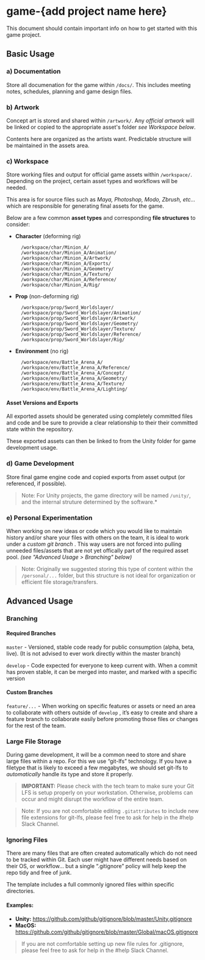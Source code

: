 __game-{add project name here}__
===============================================================================

This document should contain important info on how to get started with this
game project.


Basic Usage
---------------------------------------

### a) Documentation

Store all documenation for the game within `/docs/`.  This includes meeting
notes, schedules, planning and game design files.


### b) Artwork

Concept art is stored and shared within `/artwork/`.  Any _official artwork_ will be linked or copied to the appropriate asset's folder _see Workspace below_.

Contents here are organized as the artists want.  Predictable structure will be maintained in the assets area.


### c) Workspace

Store working files and output for official game assets within `/workspace/`.
Depending on the project, certain asset types and workflows will be needed.

This area is for source files such as _Maya, Photoshop, Modo, Zbrush, etc..._
which are responsible for generating final assets for the game.

Below are a few common __asset types__ and corresponding __file structures__ to consider:

- **Character** (deforming rig)

        /workspace/char/Minion_A/
        /workspace/char/Minion_A/Animation/
        /workspace/char/Minion_A/Artwork/
        /workspace/char/Minion_A/Exports/
        /workspace/char/Minion_A/Geometry/
        /workspace/char/Minion_A/Texture/
        /workspace/char/Minion_A/Reference/
        /workspace/char/Minion_A/Rig/


- **Prop** (non-deforming rig)

        /workspace/prop/Sword_Worldslayer/
        /workspace/prop/Sword_Worldslayer/Animation/
        /workspace/prop/Sword_Worldslayer/Artwork/
        /workspace/prop/Sword_Worldslayer/Geometry/
        /workspace/prop/Sword_Worldslayer/Texture/
        /workspace/prop/Sword_Worldslayer/Reference/
        /workspace/prop/Sword_Worldslayer/Rig/


- **Environment** (no rig)

        /workspace/env/Battle_Arena_A/
        /workspace/env/Battle_Arena_A/Reference/
        /workspace/env/Battle_Arena_A/Concept/
        /workspace/env/Battle_Arena_A/Geometry/
        /workspace/env/Battle_Arena_A/Texture/
        /workspace/env/Battle_Arena_A/Lighting/


#### Asset Versions and Exports
All exported assets should be generated using completely committed files and
code and be sure to provide a clear relationship to their their committed state
within the repository.

These exported assets can then be linked to from the Unity folder for game
development usage.



### d) Game Development

Store final game engine code and copied exports from asset output (or referenced, if possible).

> Note: For Unity projects, the game directory will be named `/unity/`, and the internal struture determined by the software.*



### e) Personal Experimentation

When working on new ideas or code which you would like to maintain history and/or share your files with others on the team, it is ideal to work under a _custom git branch_ . This way users are not forced into pulling unneeded files/assets that are not yet offically part of the required asset pool. _(see "Advanced Usage > Branching" below)_

> Note: Originally we suggested storing this type of content within the `/personal/...` folder, but this structure is not ideal for organization or efficient file storage/transfers.




Advanced Usage
---------------------------------------

### Branching

#### Required Branches

`master` - Versioned, stable code ready for public consumption (alpha, beta, live).  (It is not advised to ever work directly within the master branch)

`develop` - Code expected for everyone to keep current with.  When a commit has proven stable, it can be merged into master, and marked with a specific version

#### Custom Branches

`feature/...` - When working on specific features or assets or need an area to collaborate with others outside of `develop` , it’s easy to create and share a feature branch to collaborate easily before promoting those files or changes for the rest of the team.



### Large File Storage

During game development, it will be a common need to store and share large files within a repo.  For this we use “git-lfs” technology.  If you have a filetype that is likely to exceed a few megabytes, we should set git-lfs to *automatically* handle its type and store it properly.

> __IMPORTANT:__ Please check with the tech team to make sure your Git LFS is setup properly on your workstation.  Otherwise, problems can occur and might disrupt the workflow of the entire team.

> Note: If you are not comfortable editing `.gitattributes` to include new file extensions for git-lfs, please feel free to ask for help in the #help Slack Channel.



### Ignoring Files

There are many files that are often created automatically which do not need to be tracked within Git.  Each user might have different needs based on their OS, or workflow… but a single “.gitignore” policy will help keep the repo tidy and free of junk.

The template includes a full commonly ignored files within specific directories.

#### Examples:
- __Unity:__ https://github.com/github/gitignore/blob/master/Unity.gitignore
- __MacOS:__ https://github.com/github/gitignore/blob/master/Global/macOS.gitignore


> If you are not comfortable setting up new file rules for .gitignore, please feel free to ask for help in the #help Slack Channel.




